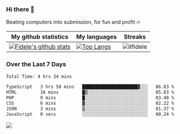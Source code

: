 ### Hi there 👋
<p>Beating computers into submission, for fun and profit 🔥</p>

|My github statistics|My languages|Streaks|
|-|-|-|
|[![Fidele's github stats](https://github-readme-stats.vercel.app/api?username=itfidele&count_private=true&show_icons=true&theme=dark&hide_title=true)](https://github.com/itfidele)|[![Top Langs](https://github-readme-stats.vercel.app/api/top-langs/?username=itfidele&show_icons=true&langs_count=8&theme=dark&layout=compact&hide_title=true)](https://github.com/itfidele)|![itfidele](https://github-readme-streak-stats.herokuapp.com/?user=itfidele&theme=dark)

### Over the Last 7 Days
<!--START_SECTION:waka-->

```txt
Total Time: 4 hrs 34 mins

TypeScript   3 hrs 58 mins   █████████████████████▓░░░   86.83 %
HTML         16 mins         █▒░░░░░░░░░░░░░░░░░░░░░░░   05.83 %
PHP          9 mins          █░░░░░░░░░░░░░░░░░░░░░░░░   03.48 %
CSS          6 mins          ▓░░░░░░░░░░░░░░░░░░░░░░░░   02.22 %
JSON         3 mins          ▒░░░░░░░░░░░░░░░░░░░░░░░░   01.37 %
JavaScript   0 secs          ░░░░░░░░░░░░░░░░░░░░░░░░░   00.24 %
```

<!--END_SECTION:waka-->



![](https://komarev.com/ghpvc/?username=itfidele)
